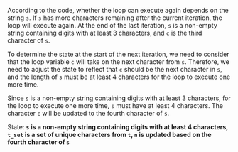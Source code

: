 According to the code, whether the loop can execute again depends on the string `s`. If `s` has more characters remaining after the current iteration, the loop will execute again. At the end of the last iteration, `s` is a non-empty string containing digits with at least 3 characters, and `c` is the third character of `s`. 

To determine the state at the start of the next iteration, we need to consider that the loop variable `c` will take on the next character from `s`. Therefore, we need to adjust the state to reflect that `c` should be the next character in `s`, and the length of `s` must be at least 4 characters for the loop to execute one more time.

Since `s` is a non-empty string containing digits with at least 3 characters, for the loop to execute one more time, `s` must have at least 4 characters. The character `c` will be updated to the fourth character of `s`.

State: **`s` is a non-empty string containing digits with at least 4 characters, `t_set` is a set of unique characters from `t`, `n` is updated based on the fourth character of `s`**